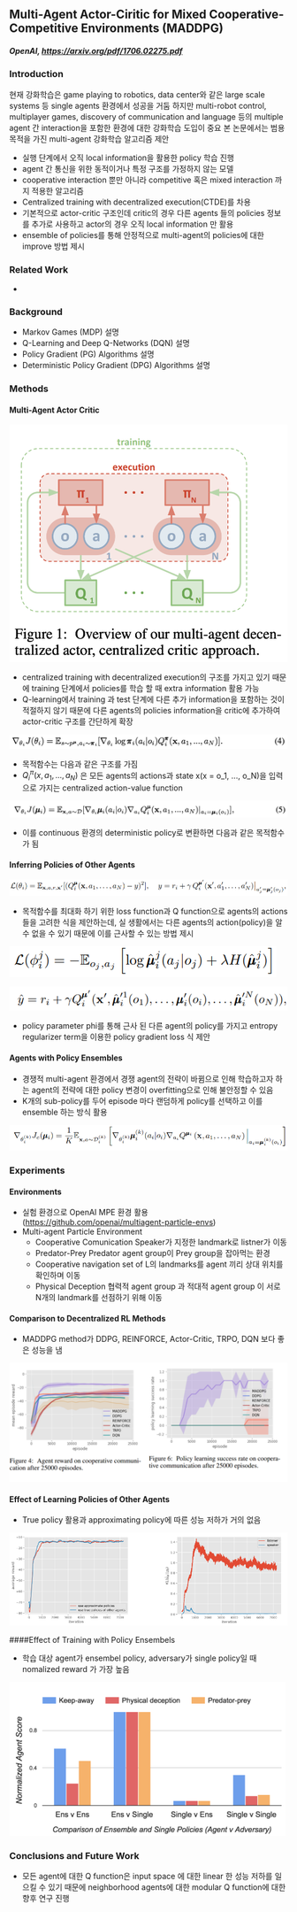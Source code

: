 ## Multi-Agent Actor-Ciritic for Mixed Cooperative-Competitive Environments (MADDPG)

##### OpenAI, https://arxiv.org/pdf/1706.02275.pdf

### Introduction

현재 강화학습은 game playing to robotics, data center와 같은 large scale systems 등 single agents 환경에서 성공을 거둠
하지만 multi-robot control, multiplayer games, discovery of communication and language 등의 multiple agent 간 interaction을 포함한 환경에 대한 강화학습 도입이 중요
본 논문에서는 범용 목적을 가진 multi-agent 강화학습 알고리즘 제안

- 실행 단계에서 오직 local information을 활용한 policy 학습 진행
- agent 간 통신을 위한 동적이거나 특정 구조를 가정하지 않는 모델
- cooperative interaction 뿐만 아니라 competitive 혹은 mixed interaction 까지 적용한 알고리즘
- Centralized training with decentralized execution(CTDE)를 차용
- 기본적으로 actor-critic 구조인데 critic의 경우 다른 agents 들의 policies 정보를 추가로 사용하고 actor의 경우 오직 local information 만 활용
- ensemble of policies를 통해 안정적으로 multi-agent의 policies에 대한 improve 방법 제시

### Related Work

- ​

### Background

- Markov Games (MDP) 설명
- Q-Learning and Deep Q-Networks (DQN) 설명
- Policy Gradient (PG) Algorithms 설명
- Deterministic Policy Gradient (DPG) Algorithms 설명

### Methods

#### Multi-Agent Actor Critic

![Overview of our multi-agent decentralized actor, centralized critic approach](paper_images/MADDPG_image1.png)

- centralized training with decentralized execution의 구조를 가지고 있기 때문에 training 단계에서 policies를 학습 할 때 extra information 활용 가능
- Q-learning에서 training 과 test 단계에 다른 추가 information을 포함하는 것이 적절하지 않기 때문에 다른 agents의 policies information을 critic에 추가하여 actor-critic 구조를 간단하게 확장

![Object function](paper_images/MADDPG_image2.png)

- 목적함수는 다음과 같은 구조를 가짐
- $Q_i^\pi(x, a_1, ..., a_N)$ 은 모든 agents의 actions과 state x(x = o_1, ..., o_N)을 입력으로 가지는 centralized action-value function

![Object function](paper_images/MADDPG_image3.png)

- 이를 continuous 환경의 deterministic policy로 변환하면 다음과 같은 목적함수가 됨

#### Inferring Policies of Other Agents

![original loss function, Q function](paper_images/MADDPG_image6.PNG)

- 목적함수를 최대화 하기 위한 loss function과 Q function으로 agents의 actions들을 고려한 식을 제안하는데, 실 생활에서는 다른 agents의 action(policy)을 알 수 없을 수 있기 때문에 이를 근사할 수 있는 방법 제시

![approximate of other agents loss function](paper_images/MADDPG_image4.PNG)

![approximate of other agents Q function](paper_images/MADDPG_image5.PNG)

- policy parameter phi를 통해 근사 된 다른 agent의 policy를 가지고 entropy regularizer term을 이용한 policy gradient loss 식 제안

#### Agents with Policy Ensembles

- 경쟁적 multi-agent 환경에서 경쟁 agent의 전략이 바뀜으로 인해 학습하고자 하는 agent의 전략에 대한 policy 변경이 overfitting으로 인해 불안정할 수 있음
- K개의 sub-policy를 두어 episode 마다 랜덤하게 policy를 선택하고 이를 ensemble 하는 방식 활용

![Ensemble objective function](paper_images/MADDPG_image7.PNG)

### Experiments 

#### Environments 

- 실험 환경으로 OpenAI MPE 환경 활용 (https://github.com/openai/multiagent-particle-envs)
- Multi-agent Particle Environment
  - Cooperative Comunication
    Speaker가 지정한 landmark로 listner가 이동
  - Predator-Prey
    Predator agent group이 Prey group을 잡아먹는 환경
  - Cooperative navigation
    set of L의 landmarks를 agent 끼리 상대 위치를 확인하며 이동
  - Physical Deception
    협력적 agent group 과 적대적 agent group 이 서로 N개의 landmark를 선점하기 위해 이동

#### Comparison to Decentralized RL Methods

- MADDPG method가 DDPG, REINFORCE, Actor-Critic, TRPO, DQN 보다 좋은 성능을 냄

![comparison graph](paper_images/MADDPG_image8.png)

#### Effect of Learning Policies of Other Agents

- True policy 활용과 approximating policy에 따른 성능 저하가 거의 없음

![comparison between true policy and approximating policy](paper_images/MADDPG_image9.PNG)

####Effect of Training with Policy Ensembels

- 학습 대상 agent가 ensembel policy, adversary가 single policy일 때 nomalized reward 가 가장 높음

![nomalized reward of ensembel and single policy](paper_images/MADDPG_image10.PNG)

### Conclusions and Future Work

- 모든 agent에 대한 Q function은 input space 에 대한 linear 한 성능 저하를 일으킬 수 있기 때문에 neighborhood agents에 대한 modular Q function에 대한 향후 연구 진행